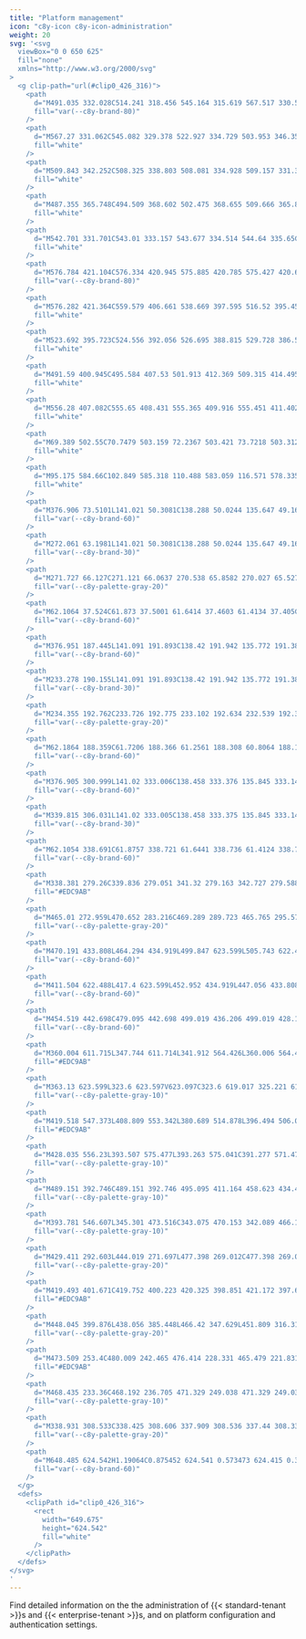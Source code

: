 ```yaml
---
title: "Platform management"
icon: "c8y-icon c8y-icon-administration"
weight: 20
svg: '<svg
  viewBox="0 0 650 625"
  fill="none"
  xmlns="http://www.w3.org/2000/svg"
>
  <g clip-path="url(#clip0_426_316)">
    <path
      d="M491.035 332.028C514.241 318.456 545.164 315.619 567.517 330.555C539.61 339.267 515.685 357.569 499.973 382.223C493.948 391.753 488.239 402.98 477.539 406.534C470.881 408.746 463.45 407.382 457.129 404.34C450.808 401.297 445.388 396.7 440.045 392.153L438.338 391.759C451.25 368.179 467.829 345.6 491.035 332.028Z"
      fill="var(--c8y-brand-80)"
    />
    <path
      d="M567.27 331.062C545.082 329.378 522.927 334.729 503.953 346.354C499.824 348.784 496.104 351.85 492.929 355.439C489.95 359.034 487.988 363.362 487.247 367.972C486.47 372.257 486.171 376.73 484.365 380.752C483.411 382.796 482.034 384.616 480.327 386.092C478.62 387.567 476.62 388.665 474.458 389.314C469.115 391.069 463.459 390.8 457.937 390.345C451.806 389.84 445.446 389.217 439.576 391.499C438.865 391.776 438.478 390.656 439.188 390.38C449.401 386.41 460.356 390.893 470.845 389.004C475.739 388.123 480.397 385.761 482.811 381.232C484.922 377.271 485.234 372.659 485.984 368.314C486.641 363.806 488.391 359.527 491.083 355.851C494.065 352.113 497.661 348.909 501.717 346.377C510.759 340.53 520.663 336.142 531.067 333.372C542.925 330.146 555.246 328.971 567.5 329.899C568.258 329.957 568.023 331.119 567.27 331.062L567.27 331.062Z"
      fill="white"
    />
    <path
      d="M509.843 342.252C508.325 338.803 508.081 334.928 509.157 331.317C510.232 327.706 512.556 324.595 515.714 322.539C516.354 322.126 517.027 323.101 516.386 323.515C513.442 325.424 511.278 328.322 510.283 331.687C509.289 335.051 509.529 338.661 510.962 341.863C511.273 342.559 510.152 342.944 509.843 342.252H509.843Z"
      fill="white"
    />
    <path
      d="M487.355 365.748C494.509 368.602 502.475 368.655 509.666 365.896C510.378 365.622 510.765 366.741 510.054 367.015C502.566 369.872 494.276 369.8 486.838 366.814C486.129 366.529 486.65 365.464 487.355 365.748Z"
      fill="white"
    />
    <path
      d="M542.701 331.701C543.01 333.157 543.677 334.514 544.64 335.65C545.603 336.785 546.834 337.663 548.221 338.206C548.933 338.482 548.411 339.546 547.704 339.272C546.174 338.665 544.817 337.694 543.75 336.442C542.682 335.19 541.938 333.695 541.581 332.089C541.535 331.94 541.547 331.78 541.615 331.64C541.683 331.5 541.802 331.391 541.947 331.335C542.095 331.284 542.258 331.294 542.399 331.363C542.54 331.431 542.649 331.553 542.701 331.701Z"
      fill="white"
    />
    <path
      d="M576.784 421.104C576.334 420.945 575.885 420.785 575.427 420.631C569.373 418.515 563.157 416.895 556.841 415.786C556.354 415.693 555.859 415.605 555.37 415.526C540.124 413.017 524.545 413.36 509.424 416.538C503.408 417.808 497.498 419.534 491.744 421.7C483.797 424.693 475.42 428.571 467.191 428.758C466.333 428.787 465.473 428.763 464.618 428.686L437.991 393.872C437.97 393.762 437.941 393.659 437.92 393.549L436.793 392.207C437.082 392.075 437.384 391.944 437.673 391.811C437.841 391.734 438.014 391.664 438.181 391.586C438.295 391.537 438.408 391.488 438.508 391.437C438.546 391.421 438.584 391.405 438.613 391.394C438.713 391.343 438.811 391.306 438.902 391.262C440.591 390.524 442.289 389.796 443.994 389.079C444.002 389.073 444.002 389.073 444.016 389.075C457.023 383.646 470.598 379.256 484.408 377.066C484.824 377 485.247 376.928 485.675 376.878C491.905 375.925 498.203 375.483 504.505 375.556C507.956 375.607 511.402 375.833 514.83 376.233C523.685 377.283 532.321 379.719 540.419 383.452C556.562 390.896 570.145 403.42 576.324 419.845C576.482 420.265 576.634 420.678 576.784 421.104Z"
      fill="var(--c8y-brand-80)"
    />
    <path
      d="M576.282 421.364C559.579 406.661 538.669 397.595 516.52 395.453C511.76 394.908 506.944 395.116 502.249 396.07C497.705 397.147 493.533 399.421 490.165 402.656C486.965 405.609 484.033 409 480.17 411.124C478.177 412.182 475.983 412.807 473.731 412.957C471.48 413.107 469.222 412.78 467.105 411.996C461.782 410.181 457.428 406.561 453.293 402.873C448.702 398.778 443.999 394.452 437.938 392.739C437.204 392.532 437.569 391.405 438.302 391.612C448.847 394.591 454.894 404.766 464.406 409.573C468.845 411.816 473.986 412.735 478.64 410.572C482.71 408.681 485.736 405.186 488.951 402.168C492.19 398.964 496.164 396.601 500.526 395.287C505.158 394.097 509.958 393.704 514.721 394.125C525.46 394.9 536.01 397.36 545.985 401.413C557.395 405.975 567.941 412.456 577.165 420.574C577.736 421.077 576.849 421.863 576.282 421.364H576.282Z"
      fill="white"
    />
    <path
      d="M523.692 395.723C524.556 392.056 526.695 388.815 529.728 386.579C532.761 384.344 536.489 383.259 540.248 383.519C540.401 383.531 540.544 383.602 540.646 383.717C540.748 383.832 540.801 383.982 540.794 384.135C540.788 384.289 540.722 384.434 540.61 384.54C540.499 384.646 540.351 384.704 540.197 384.703C536.697 384.455 533.224 385.465 530.405 387.553C527.585 389.64 525.604 392.667 524.82 396.087C524.649 396.83 523.522 396.462 523.692 395.723V395.723Z"
      fill="white"
    />
    <path
      d="M491.59 400.945C495.584 407.53 501.913 412.369 509.315 414.495C510.049 414.705 509.684 415.833 508.952 415.623C501.253 413.395 494.677 408.347 490.536 401.485C490.142 400.83 491.198 400.294 491.59 400.945Z"
      fill="white"
    />
    <path
      d="M556.28 407.082C555.65 408.431 555.365 409.916 555.451 411.402C555.537 412.889 555.99 414.331 556.771 415.599C557.173 416.248 556.116 416.784 555.716 416.139C554.86 414.734 554.361 413.141 554.263 411.499C554.165 409.856 554.47 408.215 555.153 406.718C555.205 406.572 555.311 406.451 555.45 406.38C555.588 406.309 555.749 406.293 555.898 406.336C556.047 406.385 556.171 406.491 556.243 406.63C556.314 406.77 556.328 406.932 556.28 407.082Z"
      fill="white"
    />
    <path
      d="M69.389 502.55C70.7479 503.159 72.2367 503.421 73.7218 503.312C75.207 503.204 76.6419 502.728 77.8977 501.928C78.5404 501.515 79.0926 502.564 78.454 502.974C77.0624 503.851 75.4771 504.375 73.8365 504.498C72.1959 504.622 70.55 504.342 69.0426 503.683C68.8954 503.633 68.7727 503.528 68.6996 503.391C68.6266 503.253 68.6085 503.093 68.6492 502.943C68.6959 502.793 68.7997 502.668 68.9382 502.594C69.0767 502.521 69.2387 502.505 69.389 502.55Z"
      fill="white"
    />
    <path
      d="M95.175 584.66C102.849 585.318 110.488 583.059 116.571 578.335C117.173 577.866 117.869 578.826 117.267 579.294C110.928 584.198 102.973 586.533 94.9893 585.83C94.2284 585.763 94.4182 584.593 95.175 584.66Z"
      fill="white"
    />
    <path
      d="M376.906 73.5101L141.021 50.3081C138.288 50.0244 135.647 49.1623 133.274 47.7791C130.825 46.354 128.654 44.4974 126.867 42.2991C123.024 37.5999 120.916 31.7213 120.897 25.6511C120.894 24.1726 121.026 22.6969 121.29 21.2421C121.542 19.8486 121.928 18.4826 122.443 17.1631C122.94 15.8864 123.568 14.664 124.315 13.5151C125.049 12.3863 125.904 11.3402 126.864 10.3951C127.797 9.47442 128.832 8.66225 129.948 7.97411C132.12 6.63476 134.576 5.82275 137.119 5.6031C138.418 5.49165 139.726 5.5252 141.019 5.70311L376.906 37.6111C378.706 37.8785 380.411 38.5926 381.865 39.6881C383.457 40.8828 384.818 42.3576 385.882 44.0401C387.067 45.8934 387.974 47.9105 388.574 50.0271C389.227 52.3066 389.559 54.6666 389.558 57.0381C389.559 58.1936 389.479 59.3479 389.318 60.4921C389.164 61.5825 388.928 62.6596 388.612 63.7141C388.311 64.718 387.926 65.6948 387.461 66.6341C387.017 67.5312 386.489 68.384 385.884 69.1811C385.318 69.9282 384.672 70.6113 383.959 71.2181C383.296 71.7802 382.566 72.2573 381.785 72.6381C380.271 73.3769 378.581 73.6786 376.905 73.5091L376.906 73.5101Z"
      fill="var(--c8y-brand-60)"
    />
    <path
      d="M272.061 63.1981L141.021 50.3081C138.288 50.0244 135.647 49.1623 133.273 47.7791C130.825 46.3541 128.654 44.4974 126.867 42.2991C123.024 37.5999 120.916 31.7213 120.897 25.6511C120.894 24.1726 121.026 22.6969 121.29 21.2421C121.542 19.8486 121.928 18.4826 122.443 17.1631C122.94 15.8864 123.568 14.664 124.315 13.5151C125.049 12.3863 125.904 11.3402 126.864 10.3951C127.797 9.47442 128.832 8.66225 129.948 7.97411C132.12 6.63476 134.576 5.82275 137.118 5.6031C138.418 5.49165 139.726 5.5252 141.019 5.70311L272.059 23.4321L272.061 63.1981Z"
      fill="var(--c8y-brand-30)"
    />
    <path
      d="M271.727 66.127C271.121 66.0637 270.538 65.8582 270.027 65.527C269.487 65.179 269.017 64.7338 268.641 64.214C268.231 63.6523 267.914 63.0288 267.701 62.367C267.471 61.6623 267.355 60.926 267.355 60.185V25.339C267.35 24.6245 267.467 23.9145 267.7 23.239C267.905 22.6415 268.225 22.0896 268.641 21.614C269.019 21.1763 269.495 20.8338 270.031 20.614C270.57 20.4 271.156 20.3311 271.731 20.414C272.337 20.5037 272.916 20.7315 273.421 21.08C273.957 21.4509 274.422 21.9149 274.795 22.45C275.198 23.0218 275.511 23.6526 275.723 24.32C275.948 25.0238 276.062 25.7581 276.063 26.497V61.062C276.067 61.776 275.952 62.4857 275.723 63.162C275.519 63.7658 275.204 64.3261 274.795 64.814C274.42 65.2616 273.949 65.6188 273.417 65.859C272.886 66.0925 272.304 66.1848 271.727 66.127Z"
      fill="var(--c8y-palette-gray-20)"
    />
    <path
      d="M62.1064 37.524C61.873 37.5001 61.6414 37.4603 61.4134 37.405C61.1799 37.3482 60.9504 37.276 60.7264 37.189C60.4961 37.0997 60.2716 36.9958 60.0544 36.878C59.8297 36.7561 59.6126 36.6205 59.4044 36.472C58.1457 35.5751 57.2497 34.2573 56.8784 32.757C56.7553 32.258 56.6932 31.746 56.6934 31.232V5.06602C56.6916 4.56713 56.7538 4.07008 56.8784 3.58701C56.9956 3.13097 57.1756 2.69344 57.4134 2.28701C57.8798 1.49301 58.5737 0.857253 59.4054 0.462013C59.8233 0.262097 60.2685 0.124955 60.7264 0.055015C61.1835 -0.014065 61.6482 -0.0181137 62.1064 0.0430064C62.5799 0.106542 63.0429 0.232303 63.4834 0.417015C63.9497 0.612584 64.3903 0.864455 64.7954 1.16701L85.6934 16.692C86.0669 16.9699 86.409 17.2878 86.7134 17.64C87.3166 18.3373 87.7636 19.1557 88.0244 20.04C88.1551 20.4835 88.2373 20.9398 88.2694 21.401C88.2694 21.4378 88.2717 21.4745 88.2764 21.511C88.2811 21.5475 88.2811 21.5845 88.2764 21.621V21.842C88.2781 22.3291 88.2189 22.8145 88.1004 23.287C87.9884 23.7323 87.8168 24.1605 87.5904 24.56C87.3705 24.9473 87.096 25.3009 86.7754 25.61C86.4548 25.9204 86.0902 26.1819 85.6934 26.386L64.7934 37.027C64.5853 37.1329 64.3697 37.2234 64.1484 37.298C63.9302 37.3717 63.707 37.4296 63.4804 37.471C63.2545 37.5123 63.0259 37.5373 62.7964 37.546C62.5662 37.5548 62.3356 37.5474 62.1064 37.524Z"
      fill="var(--c8y-brand-60)"
    />
    <path
      d="M376.951 187.445L141.091 191.893C138.42 191.942 135.772 191.388 133.345 190.272C130.912 189.145 128.732 187.537 126.938 185.543C125.054 183.454 123.575 181.033 122.577 178.402C120.433 172.727 120.433 166.464 122.577 160.789C123.575 158.158 125.054 155.736 126.938 153.646C128.732 151.651 130.912 150.04 133.345 148.911C135.772 147.793 138.42 147.237 141.091 147.285L376.951 151.548C378.709 151.593 380.422 152.111 381.91 153.048C383.499 154.052 384.866 155.37 385.926 156.921C387.121 158.655 388.029 160.57 388.617 162.592C389.929 167.096 389.929 171.88 388.617 176.384C388.029 178.407 387.121 180.323 385.926 182.058C384.867 183.613 383.5 184.935 381.91 185.943C380.422 186.881 378.709 187.4 376.951 187.445Z"
      fill="var(--c8y-brand-60)"
    />
    <path
      d="M233.278 190.155L141.091 191.893C138.42 191.942 135.772 191.388 133.345 190.272C130.912 189.145 128.732 187.536 126.938 185.543C125.054 183.454 123.575 181.032 122.577 178.402C121.508 175.59 120.963 172.605 120.969 169.596C120.968 168.102 121.1 166.611 121.362 165.141C121.619 163.705 122.005 162.295 122.515 160.928C123.018 159.584 123.644 158.289 124.387 157.061C125.125 155.842 125.978 154.697 126.935 153.642C127.867 152.612 128.9 151.678 130.019 150.855C131.095 150.065 132.252 149.391 133.469 148.845C135.864 147.769 138.467 147.237 141.091 147.285L233.278 148.951V190.155Z"
      fill="var(--c8y-brand-30)"
    />
    <path
      d="M234.355 192.762C233.726 192.775 233.102 192.634 232.539 192.352C231.966 192.062 231.459 191.655 231.051 191.158C230.611 190.623 230.27 190.013 230.044 189.358C229.797 188.646 229.672 187.898 229.674 187.144V151.084C229.672 150.33 229.797 149.581 230.044 148.868C230.27 148.213 230.611 147.603 231.051 147.068C231.46 146.573 231.966 146.167 232.539 145.878C233.102 145.596 233.726 145.455 234.355 145.468C234.989 145.483 235.609 145.65 236.165 145.954C236.735 146.267 237.237 146.691 237.64 147.201C238.074 147.747 238.41 148.363 238.633 149.023C238.876 149.735 238.999 150.482 238.997 151.234V186.994C238.999 187.746 238.876 188.493 238.633 189.205C238.41 189.865 238.074 190.482 237.64 191.028C237.237 191.539 236.735 191.963 236.165 192.277C235.609 192.581 234.989 192.747 234.355 192.762Z"
      fill="var(--c8y-palette-gray-20)"
    />
    <path
      d="M62.1864 188.359C61.7206 188.366 61.2561 188.308 60.8064 188.186C60.5773 188.124 60.3528 188.047 60.1344 187.954C59.9108 187.859 59.694 187.749 59.4854 187.624C59.0676 187.376 58.6849 187.073 58.3474 186.724C58.0135 186.376 57.7267 185.986 57.4944 185.564C57.2587 185.135 57.0789 184.678 56.9594 184.204C56.8357 183.714 56.7735 183.21 56.7744 182.704V156.538C56.7735 156.032 56.8357 155.528 56.9594 155.038C57.0792 154.564 57.2589 154.108 57.4944 153.68C57.9616 152.827 58.6497 152.116 59.4864 151.621C59.8987 151.372 60.3432 151.182 60.8074 151.054C61.7117 150.809 62.6664 150.823 63.5634 151.093C64.0252 151.232 64.4661 151.433 64.8744 151.69L85.7744 164.764L85.8494 164.812L85.9244 164.861L85.9984 164.911L86.0714 164.962C86.4069 165.205 86.7133 165.485 86.9844 165.798C87.2551 166.11 87.4899 166.451 87.6844 166.815C87.8806 167.184 88.0358 167.573 88.1474 167.976C88.2623 168.39 88.3327 168.815 88.3574 169.244V169.609C88.3582 170.103 88.2991 170.595 88.1814 171.074C88.0673 171.537 87.896 171.985 87.6714 172.406C87.4501 172.821 87.1766 173.206 86.8574 173.551C86.535 173.898 86.1681 174.2 85.7664 174.451L64.8744 187.548C64.6677 187.678 64.4526 187.794 64.2304 187.895C64.0137 187.994 63.7905 188.078 63.5624 188.146C63.3382 188.213 63.1097 188.265 62.8784 188.301C62.6493 188.336 62.4181 188.356 62.1864 188.359Z"
      fill="var(--c8y-brand-60)"
    />
    <path
      d="M376.905 300.999L141.02 333.006C138.458 333.376 135.845 333.143 133.388 332.327C130.931 331.512 128.698 330.135 126.865 328.306C124.969 326.42 123.484 324.163 122.503 321.675C121.424 318.932 120.878 316.008 120.896 313.06C120.916 306.989 123.024 301.11 126.866 296.41C128.654 294.211 130.825 292.353 133.273 290.927C135.647 289.543 138.288 288.68 141.02 288.395L376.905 265.101C378.612 264.93 380.332 265.247 381.864 266.017C383.447 266.831 384.822 267.999 385.881 269.429C387.086 271.043 387.997 272.856 388.573 274.786C389.238 276.984 389.57 279.27 389.557 281.567C389.559 283.938 389.227 286.298 388.573 288.578C387.974 290.695 387.067 292.712 385.881 294.566C384.818 296.249 383.457 297.724 381.864 298.92C380.411 300.016 378.706 300.731 376.905 300.999Z"
      fill="var(--c8y-brand-60)"
    />
    <path
      d="M339.815 306.031L141.02 333.005C138.458 333.375 135.845 333.142 133.388 332.327C130.931 331.511 128.698 330.134 126.865 328.305C124.969 326.419 123.484 324.162 122.503 321.674C121.424 318.932 120.879 316.009 120.896 313.063C120.897 311.554 121.028 310.049 121.289 308.563C122.07 304.098 123.99 299.911 126.863 296.406C127.795 295.268 128.828 294.216 129.947 293.263C131.018 292.35 132.173 291.54 133.396 290.846C134.578 290.176 135.825 289.628 137.117 289.21C138.385 288.8 139.692 288.527 141.017 288.395L339.815 268.763V306.031Z"
      fill="var(--c8y-brand-30)"
    />
    <path
      d="M62.1054 338.691C61.8757 338.721 61.6441 338.736 61.4124 338.734C61.1827 338.732 60.9535 338.714 60.7264 338.68C60.2684 338.61 59.8233 338.473 59.4054 338.273C58.5731 337.877 57.8791 337.24 57.4134 336.444C57.1756 336.038 56.9955 335.6 56.8784 335.144C56.7542 334.663 56.6921 334.168 56.6934 333.671V307.501C56.6934 306.988 56.7555 306.477 56.8784 305.979C57.2502 304.479 58.1466 303.16 59.4054 302.263C59.8141 301.97 60.2579 301.729 60.7264 301.546C61.1694 301.373 61.6335 301.261 62.1064 301.211C62.5656 301.163 63.0291 301.181 63.4834 301.263C63.9392 301.346 64.3805 301.496 64.7934 301.706L85.6934 312.339L85.7694 312.378L85.8444 312.419L85.9184 312.461L85.9914 312.504C86.3084 312.696 86.6006 312.927 86.8614 313.19C87.1213 313.453 87.3489 313.745 87.5394 314.062C87.734 314.386 87.8914 314.731 88.0084 315.091C88.1305 315.467 88.2123 315.855 88.2524 316.248C88.2577 316.3 88.2624 316.352 88.2664 316.404C88.2704 316.456 88.2737 316.509 88.2764 316.562C88.2764 316.615 88.2784 316.668 88.2824 316.721C88.2864 316.775 88.2864 316.828 88.2824 316.882C88.2824 317.383 88.2233 317.881 88.1064 318.368C87.877 319.335 87.4277 320.237 86.7934 321.002C86.4687 321.388 86.0995 321.734 85.6934 322.033L64.7934 337.566C64.587 337.719 64.3716 337.86 64.1484 337.988C63.9328 338.112 63.7097 338.221 63.4804 338.317C63.2577 338.41 63.0292 338.489 62.7964 338.552C62.5694 338.614 62.3386 338.66 62.1054 338.691Z"
      fill="var(--c8y-brand-60)"
    />
    <path
      d="M338.381 279.26C339.836 279.051 341.32 279.163 342.727 279.588C344.134 280.014 345.431 280.743 346.525 281.724C347.62 282.705 348.487 283.914 349.064 285.266C349.641 286.618 349.915 288.08 349.866 289.549L383.215 302.386L368.106 313.182L338.753 299.336C336.29 299.09 334.003 297.949 332.325 296.13C330.647 294.31 329.695 291.938 329.65 289.463C329.604 286.989 330.467 284.583 332.077 282.703C333.686 280.822 335.929 279.597 338.381 279.26H338.381Z"
      fill="#EDC9AB"
    />
    <path
      d="M465.01 272.959L470.652 283.216C469.289 289.723 465.765 295.576 460.653 299.826C452.015 307.111 406.849 334.244 406.849 334.244L349.83 305.618L359.804 292.364L404.57 307.366L429.824 283.519L465.01 272.959Z"
      fill="var(--c8y-palette-gray-20)"
    />
    <path
      d="M470.191 433.808L464.294 434.919L499.847 623.599L505.743 622.488L470.191 433.808Z"
      fill="var(--c8y-brand-60)"
    />
    <path
      d="M411.504 622.488L417.4 623.599L452.952 434.919L447.056 433.808L411.504 622.488Z"
      fill="var(--c8y-brand-60)"
    />
    <path
      d="M454.519 442.698C479.095 442.698 499.019 436.206 499.019 428.198C499.019 420.189 479.095 413.698 454.519 413.698C429.942 413.698 410.019 420.189 410.019 428.198C410.019 436.206 429.942 442.698 454.519 442.698Z"
      fill="var(--c8y-brand-60)"
    />
    <path
      d="M360.004 611.715L347.744 611.714L341.912 564.426L360.006 564.427L360.004 611.715Z"
      fill="#EDC9AB"
    />
    <path
      d="M363.13 623.599L323.6 623.597V623.097C323.6 619.017 325.221 615.103 328.107 612.218C330.992 609.332 334.906 607.711 338.986 607.711H338.987L363.131 607.712L363.13 623.599Z"
      fill="var(--c8y-palette-gray-10)"
    />
    <path
      d="M419.518 547.373L408.809 553.342L380.689 514.878L396.494 506.068L419.518 547.373Z"
      fill="#EDC9AB"
    />
    <path
      d="M428.035 556.23L393.507 575.477L393.263 575.041C391.277 571.476 390.787 567.269 391.902 563.344C393.018 559.418 395.646 556.097 399.211 554.11L399.211 554.109L420.3 542.354L428.035 556.23Z"
      fill="var(--c8y-palette-gray-10)"
    />
    <path
      d="M489.151 392.746C489.151 392.746 495.095 411.164 458.623 434.455L411.651 481.261L362.844 598.01L333.869 585.02L378.428 466.078L404.486 420.454L405.242 395.697L411.651 378.246L458.151 361.746L489.151 392.746Z"
      fill="var(--c8y-palette-gray-10)"
    />
    <path
      d="M393.781 546.607L345.301 473.516C343.075 470.153 342.089 466.119 342.513 462.108C342.938 458.097 344.745 454.359 347.626 451.536L396.712 403.52L405.035 395.197H423.659L414.926 427.418L384.629 461.761L419.654 523.739L393.781 546.607Z"
      fill="var(--c8y-palette-gray-10)"
    />
    <path
      d="M429.411 292.603L444.019 271.697L477.398 269.012C477.398 269.012 506.093 296.048 500.872 331.647C495.651 367.246 490.651 402.246 490.651 402.246C490.651 402.246 438.651 365.246 411.651 378.246L429.411 292.603Z"
      fill="var(--c8y-palette-gray-20)"
    />
    <path
      d="M419.493 401.671C419.752 400.223 420.325 398.851 421.172 397.649C422.019 396.447 423.119 395.446 424.395 394.715C425.671 393.985 427.091 393.543 428.556 393.421C430.021 393.298 431.495 393.499 432.874 394.008L455.553 366.392L461.045 384.131L438.667 407.636C437.658 409.896 435.855 411.708 433.6 412.728C431.345 413.747 428.794 413.905 426.431 413.169C424.067 412.434 422.056 410.857 420.777 408.738C419.499 406.619 419.042 404.104 419.493 401.671Z"
      fill="#EDC9AB"
    />
    <path
      d="M448.045 399.876L438.056 385.448L466.42 347.629L451.809 316.318L452.873 279.074L464.947 276.844L465.097 276.919C470.967 280.298 475.505 285.583 477.956 291.897C480.969 299.427 487.693 327.696 491.433 343.876C492.168 347.011 492.087 350.282 491.2 353.378C490.312 356.474 488.646 359.29 486.361 361.56L448.045 399.876Z"
      fill="var(--c8y-palette-gray-20)"
    />
    <path
      d="M473.509 253.4C480.009 242.465 476.414 228.331 465.479 221.831C454.544 215.331 440.41 218.926 433.91 229.861C427.41 240.796 431.005 254.93 441.94 261.43C452.875 267.93 467.009 264.335 473.509 253.4Z"
      fill="#EDC9AB"
    />
    <path
      d="M468.435 233.36C468.192 236.705 471.329 249.038 471.329 249.038C473.628 245.17 470.016 258.023 470.016 258.023C507.747 231.723 477.934 205.3 466.272 207.649C466.516 204.304 457.005 205.629 457.005 205.629C453.381 199.985 445.438 207.477 445.438 207.477L446.971 204.898C440.804 206.467 434.709 225.525 434.709 225.525C436.801 233.747 468.679 230.016 468.435 233.36Z"
      fill="var(--c8y-palette-gray-10)"
    />
    <path
      d="M338.931 308.533C338.425 308.606 337.909 308.536 337.44 308.333C336.964 308.12 336.546 307.797 336.219 307.391C335.849 306.936 335.568 306.416 335.389 305.858C335.185 305.22 335.084 304.554 335.089 303.885V271.222C335.087 270.53 335.189 269.841 335.389 269.178C335.575 268.563 335.855 267.981 336.219 267.452C336.546 266.97 336.96 266.554 337.441 266.225C337.885 265.921 338.397 265.733 338.931 265.676C339.441 265.626 339.955 265.717 340.417 265.939C340.891 266.172 341.305 266.51 341.629 266.927C341.992 267.392 342.269 267.919 342.445 268.482C342.647 269.119 342.748 269.783 342.745 270.451V302.867C342.745 303.558 342.644 304.245 342.445 304.906C342.262 305.525 341.987 306.114 341.629 306.652C341.305 307.145 340.894 307.575 340.417 307.922C339.978 308.243 339.468 308.452 338.931 308.533Z"
      fill="var(--c8y-palette-gray-20)"
    />
    <path
      d="M648.485 624.542H1.19064C0.875452 624.541 0.573473 624.415 0.350922 624.192C0.12837 623.968 0.00341797 623.666 0.00341797 623.351C0.00341797 623.036 0.12837 622.733 0.350922 622.51C0.573473 622.287 0.875452 622.161 1.19064 622.16H648.485C648.8 622.16 649.103 622.286 649.327 622.509C649.55 622.732 649.675 623.035 649.675 623.351C649.675 623.667 649.55 623.969 649.327 624.193C649.103 624.416 648.8 624.542 648.485 624.542Z"
      fill="var(--c8y-brand-60)"
    />
  </g>
  <defs>
    <clipPath id="clip0_426_316">
      <rect
        width="649.675"
        height="624.542"
        fill="white"
      />
    </clipPath>
  </defs>
</svg>
'
---
```


Find detailed information on the the administration of {{< standard-tenant >}}s and {{< enterprise-tenant >}}s, and on platform configuration and authentication settings.  
